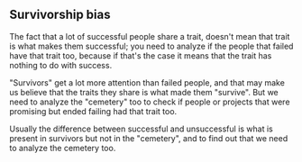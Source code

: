 ## Survivorship bias
The fact that a lot of successful people share a trait, doesn't mean that trait is what makes them successful; you need to analyze if the people that failed have that trait too, because if that's the case it means that the trait has nothing to do with success.

"Survivors" get a lot more attention than failed people, and that may make us believe that the traits they share is what made them "survive". But we need to analyze the "cemetery" too to check if people or projects that were promising but ended failing had that trait too.

Usually the difference between successful and unsuccessful is what is present in survivors but not in the "cemetery", and to find out that we need to analyze the cemetery too.
